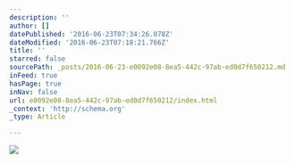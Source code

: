 ```yaml
---
description: ''
author: []
datePublished: '2016-06-23T07:34:26.078Z'
dateModified: '2016-06-23T07:18:21.766Z'
title: ''
starred: false
sourcePath: _posts/2016-06-23-e0092e08-8ea5-442c-97ab-ed0d7f650212.md
inFeed: true
hasPage: true
inNav: false
url: e0092e08-8ea5-442c-97ab-ed0d7f650212/index.html
_context: 'http://schema.org'
_type: Article

---
```

![](https://the-grid-user-content.s3-us-west-2.amazonaws.com/1d59d2af-778c-4f7f-9201-5ecc4ca8734a.jpg)
